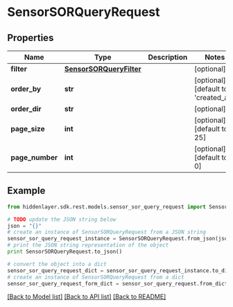 # SensorSORQueryRequest


## Properties

Name | Type | Description | Notes
------------ | ------------- | ------------- | -------------
**filter** | [**SensorSORQueryFilter**](SensorSORQueryFilter.md) |  | [optional] 
**order_by** | **str** |  | [optional] [default to 'created_at']
**order_dir** | **str** |  | [optional] 
**page_size** | **int** |  | [optional] [default to 25]
**page_number** | **int** |  | [optional] [default to 0]

## Example

```python
from hiddenlayer.sdk.rest.models.sensor_sor_query_request import SensorSORQueryRequest

# TODO update the JSON string below
json = "{}"
# create an instance of SensorSORQueryRequest from a JSON string
sensor_sor_query_request_instance = SensorSORQueryRequest.from_json(json)
# print the JSON string representation of the object
print SensorSORQueryRequest.to_json()

# convert the object into a dict
sensor_sor_query_request_dict = sensor_sor_query_request_instance.to_dict()
# create an instance of SensorSORQueryRequest from a dict
sensor_sor_query_request_form_dict = sensor_sor_query_request.from_dict(sensor_sor_query_request_dict)
```
[[Back to Model list]](../README.md#documentation-for-models) [[Back to API list]](../README.md#documentation-for-api-endpoints) [[Back to README]](../README.md)


